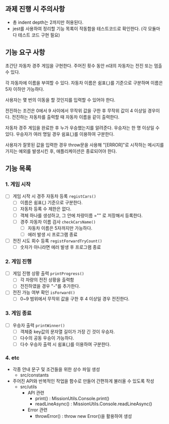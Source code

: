 ## 과제 진행 시 주의사항
- 총 indent depth는 2까지만 허용된다.
- jest를 사용하여 정리할 기능 목록이 작동함을 테스트코드로 확인한다. (각 모듈마다 테스트 코드 구현 필요)



## 기능 요구 사항
초간단 자동차 경주 게임을 구현한다.
주어진 횟수 동안 n대의 자동차는 전진 또는 멈출 수 있다.

각 자동차에 이름을 부여할 수 있다.
자동차 이름은 쉼표(,)를 기준으로 구분하며 이름은 5자 이하만 가능하다.

사용자는 몇 번의 이동을 할 것인지를 입력할 수 있어야 한다.

전진하는 조건은 0에서 9 사이에서 무작위 값을 구한 후 무작위 값이 4 이상일 경우이다.
전진하는 자동차를 출력할 때 자동차 이름을 같이 출력한다.

자동차 경주 게임을 완료한 후 누가 우승했는지를 알려준다. 우승자는 한 명 이상일 수 있다.
우승자가 여러 명일 경우 쉼표(,)를 이용하여 구분한다.

사용자가 잘못된 값을 입력한 경우 throw문을 사용해 "[ERROR]"로 시작하는 메시지를 가지는 예외를 발생시킨 후, 애플리케이션은 종료되어야 한다.


## 기능 목록

### 1. 게임 시작 
- [ ] 게임 시작 시 경주 자동차 등록 `registCars()`
    - [ ] 이름은 쉼표(,) 기준으로 구분한다.
    - [ ] 자동차 등록 수 제한은 없다.
    - [ ] 객체 하나를 생성하고, 그 안에 차량이름 ="" 로 저장해서 등록한다.
    - [ ] 경주 자동차 이름 검사 `checkCarsName()`
        - [ ] 자동차 이름은 5자까지만 가능하다.
        - [ ] 에러 발생 시 프로그램 종료
- [ ] 전진 시도 회수 등록 `registForwardTryCount()`
    - [ ] 숫자가 아니라면 에러 발생 후 프로그램 종료
### 2. 게임 진행
- [ ] 게임 진행 상황 출력 `printProgress()`
    - [ ] 각 차량의 전진 상황을 출력함
    - [ ] 전진하였을 경우 "-"를 추가한다.
- [ ] 전진 가능 여부 확인 `isForward()`
    - [ ] 0~9 범위에서 무작위 값을 구한 후 4 이상일 경우 전진한다.

### 3. 게임 종료
- [ ] 우승자 출력 `printWinner()`
    - [ ] 객체중 key값의 문자열 길이가 가장 긴 것이 우승자. 
    - [ ] 다수의 공동 우승이 가능하다.
    - [ ] 다수 우승자 출력 시 쉼표(,)를 이용하여 구분한다.

### 4. etc
- 각종 안내 문구 및 조건들을 위한 상수 파일 생성
    - src/constants
- 주어진 API와 반복적인 작업을 함수로 만들어 간편하게 불러올 수 있도록 작성
    - src/utils
        - API 관련
            - print() : MissionUtils.Console.print()
            - readLineAsync() : MissionUtils.Console.readLineAsync()
        - Error 관련
            - throwError() : throw new Error()을 활용하여 생성
